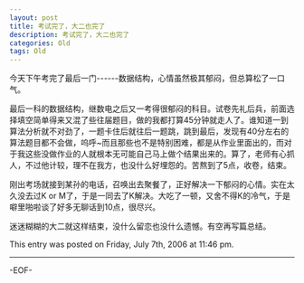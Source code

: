 ```yaml
---
layout: post
title: 考试完了，大二也完了
description: 考试完了，大二也完了
categories: Old
tags: Old
---
```

今天下午考完了最后一门------数据结构，心情虽然极其郁闷，但总算松了一口气。

最后一科的数据结构，继数电之后又一考得很郁闷的科目。试卷先礼后兵，前面选择填空简单得来又混了些往届题目，做的我都打算45分钟就走人了。谁知道一到算法分析就不对劲了，一题卡住后就往后一题跳，跳到最后，发现有40分左右的算法题目都不会做，呜呼~而且那些也不是特别困难，都是从作业里面出的，而对于我这些没做作业的人就根本无可能自己马上做个结果出来的。算了，老师有心抓人，不过他计较，理不在我方，也没什么好埋怨的。苦熬到了5点，收卷，结束。

刚出考场就接到某孙的电话，召唤出去聚餐了，正好解决一下郁闷的心情。实在太久没去过K or M了，于是一同去了K解决。大吃了一顿，又舍不得K的冷气，于是噼里啪啦谈了好多无聊话到10点，很尽兴。

迷迷糊糊的大二就这样结束，没什么留恋也没什么遗憾。有空再写篇总结。

This entry was posted on Friday, July 7th, 2006 at 11:46 pm.

---



-EOF-